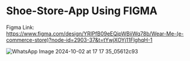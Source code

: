 # Shoe-Store-App Using FIGMA
Figma Link: https://www.figma.com/design/YRIPfB09eEQipWBiiWq78b/Wear-Me-(e-commerce-store)?node-id=2903-37&t=tYwjXOYj11FlghqH-1

![WhatsApp Image 2024-10-02 at 17 17 35_05612c93](https://github.com/user-attachments/assets/02b4dcbb-467f-404a-a47e-b53013d98cc0)
